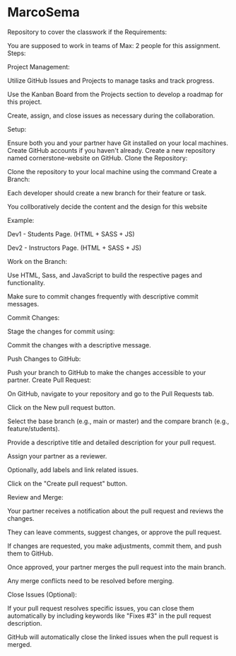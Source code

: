 # MarcoSema
Repository to cover the classwork if the
Requirements:

You are supposed to work in teams of Max: 2 people for this assignment.
Steps:

Project Management:

Utilize GitHub Issues and Projects to manage tasks and track progress.

Use the Kanban Board from the Projects section to develop a roadmap for this project.

Create, assign, and close issues as necessary during the collaboration.

Setup:

Ensure both you and your partner have Git installed on your local machines.
Create GitHub accounts if you haven't already.
Create a new repository named cornerstone-website on GitHub.
Clone the Repository:

Clone the repository to your local machine using the command
Create a Branch:

Each developer should create a new branch for their feature or task.

You collboratively decide the content and the design for this website

Example:

Dev1 - Students Page. (HTML + SASS + JS)

Dev2 - Instructors Page. (HTML + SASS + JS)

Work on the Branch:

Use HTML, Sass, and JavaScript to build the respective pages and functionality.

Make sure to commit changes frequently with descriptive commit messages.

Commit Changes:

Stage the changes for commit using:

Commit the changes with a descriptive message.

Push Changes to GitHub:

Push your branch to GitHub to make the changes accessible to your partner.
Create Pull Request:

On GitHub, navigate to your repository and go to the Pull Requests tab.

Click on the New pull request button.

Select the base branch (e.g., main or master) and the compare branch (e.g., feature/students).

Provide a descriptive title and detailed description for your pull request.

Assign your partner as a reviewer.

Optionally, add labels and link related issues.

Click on the "Create pull request" button.

Review and Merge:

Your partner receives a notification about the pull request and reviews the changes.

They can leave comments, suggest changes, or approve the pull request.

If changes are requested, you make adjustments, commit them, and push them to GitHub.

Once approved, your partner merges the pull request into the main branch.

Any merge conflicts need to be resolved before merging.

Close Issues (Optional):

If your pull request resolves specific issues, you can close them automatically by including keywords like "Fixes #3" in the pull request description.

GitHub will automatically close the linked issues when the pull request is merged.
